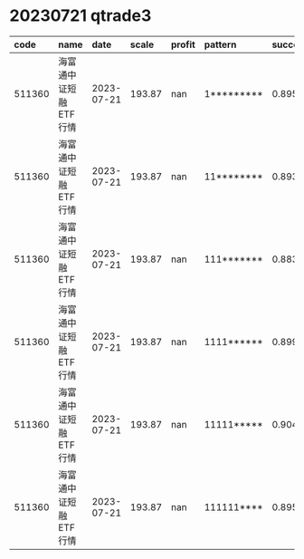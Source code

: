 
# 20230721 qtrade3
 | code | name | date | scale | profit | pattern | success_rate | success_cnt | fund_cnt | 
 | :----- | :----- | :----- | :----- | :----- | :----- | :----- | :----- | :----- | 
 | 511360 | 海富通中证短融ETF行情 | 2023-07-21 | 193.87 | nan | 1********* | 0.8952380952380953 | 470 | 525 | 
 | 511360 | 海富通中证短融ETF行情 | 2023-07-21 | 193.87 | nan | 11******** | 0.8931116389548693 | 376 | 421 | 
 | 511360 | 海富通中证短融ETF行情 | 2023-07-21 | 193.87 | nan | 111******* | 0.8833819241982507 | 303 | 343 | 
 | 511360 | 海富通中证短融ETF行情 | 2023-07-21 | 193.87 | nan | 1111****** | 0.899641577060932 | 251 | 279 | 
 | 511360 | 海富通中证短融ETF行情 | 2023-07-21 | 193.87 | nan | 11111***** | 0.9043478260869565 | 208 | 230 | 
 | 511360 | 海富通中证短融ETF行情 | 2023-07-21 | 193.87 | nan | 111111**** | 0.8952879581151832 | 171 | 191 | 
